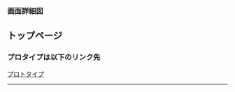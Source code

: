 ### 画面詳細図
## トップページ
### プロタイプは以下のリンク先

[プロトタイプ](https://www.figma.com/file/3BhWRNttc0BsqLMDMgCW1f/systemdesign?node-id=0%3A1)
*****
